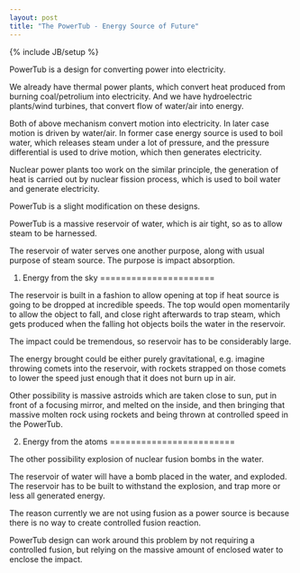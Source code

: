 ```yaml
---
layout: post
title: "The PowerTub - Energy Source of Future"
---
```

{% include JB/setup %}

PowerTub is a design for converting power into electricity.

We already have thermal power plants, which convert heat produced from burning
coal/petrolium into electricity. And we have hydroelectric plants/wind turbines,
that convert flow of water/air into energy.

Both of above mechanism convert motion into electricity. In later case motion is
driven by water/air. In former case energy source is used to boil water, which
releases steam under a lot of pressure, and the pressure differential is used to
drive motion, which then generates electricity.

Nuclear power plants too work on the similar principle, the generation of heat
is carried out by nuclear fission process, which is used to boil water and
generate electricity.

PowerTub is a slight modification on these designs.

PowerTub is a massive reservoir of water, which is air tight, so as to allow
steam to be harnessed.

The reservoir of water serves one another purpose, along with usual purpose of
steam source. The purpose is impact absorption.

1. Energy from the sky
======================

The reservoir is built in a fashion to allow opening at top if heat source is
going to be dropped at incredible speeds. The top would open momentarily to
allow the object to fall, and close right afterwards to trap steam, which gets
produced when the falling hot objects boils the water in the reservoir.

The impact could be tremendous, so reservoir has to be considerably large.

The energy brought could be either purely gravitational, e.g. imagine throwing
comets into the reservoir, with rockets strapped on those comets to lower the
speed just enough that it does not burn up in air.

Other possibility is massive astroids which are taken close to sun, put in front
of a focusing mirror, and melted on the inside, and then bringing that massive
molten rock using rockets and being thrown at controlled speed in the PowerTub.

2. Energy from the atoms
========================

The other possibility explosion of nuclear fusion bombs in the water.

The reservoir of water will have a bomb placed in the water, and exploded. The
reservoir has to be built to withstand the explosion, and trap more or less all
generated energy.

The reason currently we are not using fusion as a power source is because there
is no way to create controlled fusion reaction.

PowerTub design can work around this problem by not requiring a controlled
fusion, but relying on the massive amount of enclosed water to enclose the
impact.
